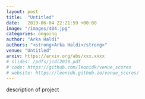 ```yaml
---
layout: post
title:  "Untitled"
date:   2019-06-04 22:21:59 +00:00
image: "/images/404.jpg"
categories: ongoing
author: "Arka Haldi"
authors: "<strong>Arka Haldi</strong>"
venue: "Untitled"
arxiv: https://arxiv.org/abs/xxx.xxxx
# slides: /pdfs/jcdl2019.pdf
# code: https://github.com/leonidk/venue_scores
# website: https://leonidk.github.io/venue_scores/
---
```

description of project